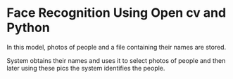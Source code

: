 # Face Recognition Using Open cv and Python

In this model, photos of people 
and a file containing their names are stored. 

System obtains their names and uses it to select photos of people and then later using 
these pics the system identifies the people. 
